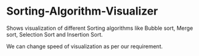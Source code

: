 # Sorting-Algorithm-Visualizer
Shows visualization of different Sorting algorithms like Bubble sort, Merge sort, Selection Sort and Insertion Sort.

We can change speed of visualization as per our requirement.
